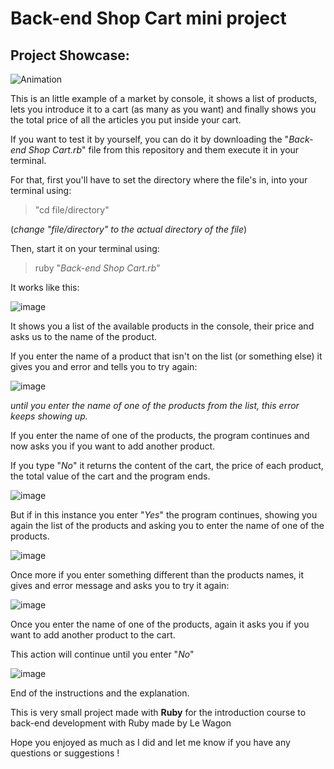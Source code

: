 # Back-end Shop Cart mini project

## Project Showcase:

![Animation](https://user-images.githubusercontent.com/93904438/172885065-9c2a0035-655a-4814-ae3f-09c0c99c0c04.gif)

This is an little example of a market by console, it shows a list of products, lets you introduce it to a cart (as many as you want) and finally shows you the total price of all the articles you put inside your cart.

If you want to test it by yourself, you can do it by downloading the "_Back-end Shop Cart.rb_" file from this repository and them execute it in your terminal.

For that, first you'll have to set the directory where the file's in, into your terminal using:

> "cd file/directory"

(_change "file/directory" to the actual directory of the file_)

Then, start it on your terminal using: 

> ruby "_Back-end Shop Cart.rb_" 

It works like this: 

![image](https://user-images.githubusercontent.com/93904438/145693933-39682829-769c-4deb-9d95-5f7fcf9e1aac.png)

It shows you a list of the available products in the console, their price and asks us to the name of the product.

If you enter the name of a product that isn't on the list (or something else) it gives you and error and tells you to try again:

![image](https://user-images.githubusercontent.com/93904438/145693977-3f39eb3b-5dc4-469d-971e-cda74b3dc65e.png)

_until you enter the name of one of the products from the list, this error keeps showing up._

If you enter the name of one of the products, the program continues and now asks you if you want to add another product.

If you type "_No_" it returns the content of the cart, the price of each product, the total value of the cart and the program ends.

![image](https://user-images.githubusercontent.com/93904438/145694053-ada5c6af-0a2c-450a-b7c8-22ebd41d3f72.png)

But if in this instance you enter "_Yes_" the program continues, showing you again the list of the products and asking you to enter the name of one of the products. 

![image](https://user-images.githubusercontent.com/93904438/145694091-6c25f219-bcc9-46d2-9d04-dc8e48c719a6.png)

Once more if you enter something different than the products names, it gives and error message and asks you to try it again:

![image](https://user-images.githubusercontent.com/93904438/145694115-bda8cfc4-befd-4237-932a-1dbc9cf1792f.png)

Once you enter the name of one of the products, again it asks you if you want to add another product to the cart.

This action will continue until you enter "_No_"

![image](https://user-images.githubusercontent.com/93904438/145694135-2dbd8b76-d590-4733-b855-3cf1811cad5f.png)

End of the instructions and the explanation.

This is very small project made with **Ruby** for the introduction course to back-end development with Ruby made by Le Wagon

Hope you enjoyed as much as I did and let me know if you have any questions or suggestions !
